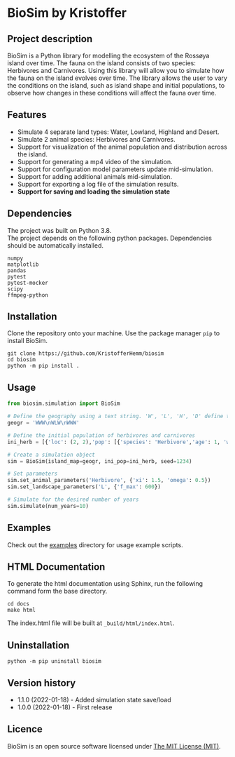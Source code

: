 # BioSim by Kristoffer

## Project description

BioSim is a Python library for modelling the ecosystem of the Rossøya island over time. 
The fauna on the island consists of two species: Herbivores and Carnivores. 
Using this library will allow you to simulate how the fauna on the island evolves over time. 
The library allows the user to vary the conditions on the island, such as island shape and 
initial populations, to observe how changes in these conditions will affect the fauna over time.

## Features
* Simulate 4 separate land types: Water, Lowland, Highland and Desert.
* Simulate 2 animal species: Herbivores and Carnivores.
* Support for visualization of the animal population and distribution across the island.
* Support for generating a mp4 video of the simulation.
* Support for configuration model parameters update mid-simulation.
* Support for adding additional animals mid-simulation.
* Support for exporting a log file of the simulation results.
* **Support for saving and loading the simulation state**


## Dependencies
The project was built on Python 3.8.  
The project depends on the following python packages. 
Dependencies should be automatically installed.
```
numpy
matplotlib
pandas
pytest
pytest-mocker
scipy
ffmpeg-python
```

## Installation

Clone the repository onto your machine. 
Use the package manager `pip` to install BioSim.

```shell
git clone https://github.com/KristofferHemm/biosim
cd biosim
python -m pip install .
```

## Usage

```python
from biosim.simulation import BioSim

# Define the geography using a text string. 'W', 'L', 'H', 'D' define the different land types
geogr = 'WWW\nWLW\nWWW'

# Define the initial population of herbivores and carnivores
ini_herb = [{'loc': (2, 2),'pop': [{'species': 'Herbivore','age': 1, 'weight': 20} for _ in range(50)]}]

# Create a simulation object
sim = BioSim(island_map=geogr, ini_pop=ini_herb, seed=1234)

# Set parameters
sim.set_animal_parameters('Herbivore', {'xi': 1.5, 'omega': 0.5})
sim.set_landscape_parameters('L', {'f_max': 600})

# Simulate for the desired number of years
sim.simulate(num_years=10)
```
## Examples
Check out the [examples](https://gitlab.com/nmbu.no/emner/inf200/h2021/january-teams/a02_kristoffer_nissan/biosim-a02-kristoffer-nissan/-/tree/main/examples)
directory for usage example scripts. 


## HTML Documentation

To generate the html documentation using Sphinx, run the following command form the base directory.
```
cd docs
make html
```
The index.html file will be built at `_build/html/index.html`.


## Uninstallation

```shell
python -m pip uninstall biosim
```

## Version history
* 1.1.0 (2022-01-18) - Added simulation state save/load
* 1.0.0 (2022-01-18) - First release

## Licence
BioSim is an open source software licensed under [The MIT License (MIT)](https://choosealicense.com/licenses/mit/).
